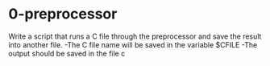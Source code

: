 # 0-preprocessor
Write a script that runs a C file through the preprocessor and save the result into another file.
-The C file name will be saved in the variable $CFILE
-The output should be saved in the file c
